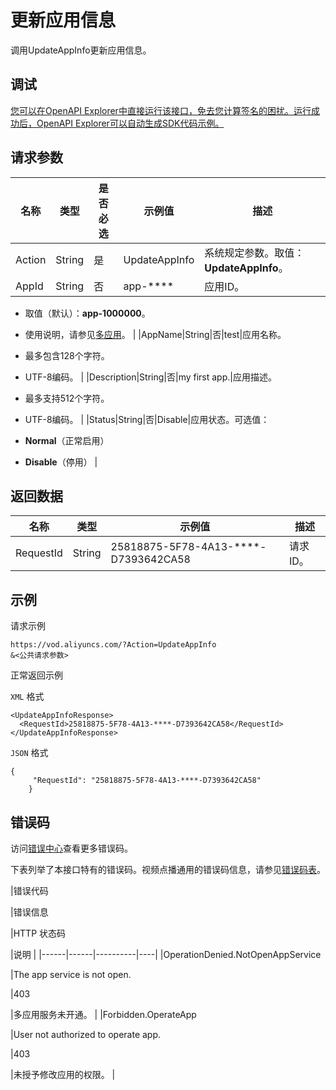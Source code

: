 # 更新应用信息

调用UpdateAppInfo更新应用信息。

## 调试

[您可以在OpenAPI Explorer中直接运行该接口，免去您计算签名的困扰。运行成功后，OpenAPI Explorer可以自动生成SDK代码示例。](https://api.aliyun.com/#product=vod&api=UpdateAppInfo&type=RPC&version=2017-03-21)

## 请求参数

|名称|类型|是否必选|示例值|描述|
|--|--|----|---|--|
|Action|String|是|UpdateAppInfo|系统规定参数。取值：**UpdateAppInfo**。 |
|AppId|String|否|app-\*\*\*\*|应用ID。

 -   取值（默认）：**app-1000000**。
-   使用说明，请参见[多应用](~~113600~~)。 |
|AppName|String|否|test|应用名称。

 -   最多包含128个字符。
-   UTF-8编码。 |
|Description|String|否|my first app.|应用描述。

 -   最多支持512个字符。
-   UTF-8编码。 |
|Status|String|否|Disable|应用状态。可选值：

 -   **Normal**（正常启用）
-   **Disable**（停用） |

## 返回数据

|名称|类型|示例值|描述|
|--|--|---|--|
|RequestId|String|25818875-5F78-4A13-\*\*\*\*-D7393642CA58|请求ID。 |

## 示例

请求示例

```
https://vod.aliyuncs.com/?Action=UpdateAppInfo
&<公共请求参数>
```

正常返回示例

`XML` 格式

```
<UpdateAppInfoResponse>
  <RequestId>25818875-5F78-4A13-****-D7393642CA58</RequestId>
</UpdateAppInfoResponse>
```

`JSON` 格式

```
{
     "RequestId": "25818875-5F78-4A13-****-D7393642CA58"
    }
```

## 错误码

访问[错误中心](https://error-center.aliyun.com/status/product/vod)查看更多错误码。

下表列举了本接口特有的错误码。视频点播通用的错误码信息，请参见[错误码表](https://help.aliyun.com/document_detail/52841.html?spm=a2c4g.11186623.2.17.72657c55cS5tmj)。

|错误代码

|错误信息

|HTTP 状态码

|说明 |
|------|------|----------|----|
|OperationDenied.NotOpenAppService

|The app service is not open.

|403

|多应用服务未开通。 |
|Forbidden.OperateApp

|User not authorized to operate app.

|403

|未授予修改应用的权限。 |

